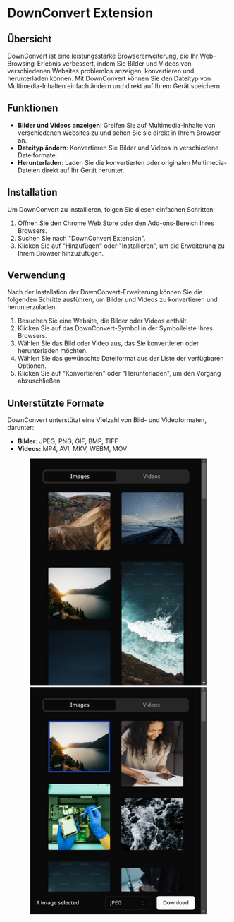 <h1>DownConvert Extension</h1>

<h2>Übersicht</h2>
<p>DownConvert ist eine leistungsstarke Browsererweiterung, die Ihr Web-Browsing-Erlebnis verbessert, indem Sie Bilder und Videos von verschiedenen Websites problemlos anzeigen, konvertieren und herunterladen können. Mit DownConvert können Sie den Dateityp von Multimedia-Inhalten einfach ändern und direkt auf Ihrem Gerät speichern.</p>

<h2>Funktionen</h2>
<ul>
    <li><strong>Bilder und Videos anzeigen</strong>: Greifen Sie auf Multimedia-Inhalte von verschiedenen Websites zu und sehen Sie sie direkt in Ihrem Browser an.</li>
    <li><strong>Dateityp ändern</strong>: Konvertieren Sie Bilder und Videos in verschiedene Dateiformate.</li>
    <li><strong>Herunterladen</strong>: Laden Sie die konvertierten oder originalen Multimedia-Dateien direkt auf Ihr Gerät herunter.</li>
</ul>

<h2>Installation</h2>
<p>Um DownConvert zu installieren, folgen Sie diesen einfachen Schritten:</p>
<ol>
    <li>Öffnen Sie den Chrome Web Store oder den Add-ons-Bereich Ihres Browsers.</li>
    <li>Suchen Sie nach "DownConvert Extension".</li>
    <li>Klicken Sie auf "Hinzufügen" oder "Installieren", um die Erweiterung zu Ihrem Browser hinzuzufügen.</li>
</ol>

<h2>Verwendung</h2>
<p>Nach der Installation der DownConvert-Erweiterung können Sie die folgenden Schritte ausführen, um Bilder und Videos zu konvertieren und herunterzuladen:</p>
<ol>
    <li>Besuchen Sie eine Website, die Bilder oder Videos enthält.</li>
    <li>Klicken Sie auf das DownConvert-Symbol in der Symbolleiste Ihres Browsers.</li>
    <li>Wählen Sie das Bild oder Video aus, das Sie konvertieren oder herunterladen möchten.</li>
    <li>Wählen Sie das gewünschte Dateiformat aus der Liste der verfügbaren Optionen.</li>
    <li>Klicken Sie auf "Konvertieren" oder "Herunterladen", um den Vorgang abzuschließen.</li>
</ol>

<h2>Unterstützte Formate</h2>
<p>DownConvert unterstützt eine Vielzahl von Bild- und Videoformaten, darunter:</p>
<ul>
    <li><strong>Bilder:</strong> JPEG, PNG, GIF, BMP, TIFF</li>
    <li><strong>Videos:</strong> MP4, AVI, MKV, WEBM, MOV</li>
</ul>

<p align="center">
    <img width="400" src="https://github.com/Bit-Barron/downconvert/blob/38a492ca76f25f2a8e21dab6256ce0e32c185089/Screenshot_20240925_213020.png" alt="Support Bildschirmfoto" class="footer-image" />
    <img width="400" src="https://github.com/Bit-Barron/downconvert/blob/25d7550ca048c7c3ecab2aca9f058da6757b1a91/Screenshot_20240925_214104.png" />
</p>



